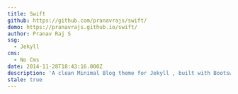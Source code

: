 ```yaml
---
title: Swift
github: https://github.com/pranavrajs/swift/
demo: https://pranavrajs.github.io/swift/
author: Pranav Raj S
ssg:
  - Jekyll
cms:
  - No Cms
date: 2014-11-28T18:43:16.000Z
description: 'A clean Minimal Blog theme for Jekyll , built with Bootswatch '
stale: true
---
```

